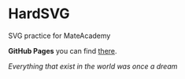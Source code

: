 # HardSVG
SVG practice for MateAcademy

**GitHub Pages** you can find [there](https://platoniux.github.io/HardSVG/app/ "GitHub Pages for this repo").

*Everything that exist in the world was once a dream*
